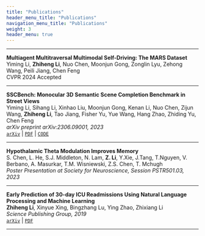 ```yaml
---
title: "Publications"
header_menu_title: "Publications"
navigation_menu_title: "Publications"
weight: 3
header_menu: true
---
```

---

**Multiagent Multitraversal Multimodal Self-Driving: The MARS Dataset**\
Yiming Li, **Zhiheng Li**, Nuo Chen, Moonjun Gong, Zonglin Lyu, Zehong Wang, Peili Jiang, Chen Feng\
CVPR 2024 Accepted

---

**SSCBench: Monocular 3D Semantic Scene Completion Benchmark in Street Views**\
Yiming Li, Sihang Li, Xinhao Liu, Moonjun Gong, Kenan Li, Nuo Chen, Zijun Wang, **Zhiheng Li**, Tao Jiang, Fisher Yu, Yue Wang, Hang Zhao, Zhiding Yu, Chen Feng\
*arXiv preprint arXiv:2306.09001, 2023*\
[`arXiv`](https://arxiv.org/abs/2306.09001) | 
[`PDF`](https://arxiv.org/pdf/2306.09001.pdf) | 
[`CODE`](https://github.com/ai4ce/SSCBench)

---

**Hypothalamic Theta Modulation Improves Memory**\
S. Chen, L. He, S.J. Middleton, N. Lam, **Z. Li**, Y.Xie, J.Tang, T.Nguyen, V. Berbano, A. Masurkar, T.M. Wisniewski, Z.S. Chen, T. Mchugh\
*Poster Presentation at Society for Neuroscience, Session PSTR501.03, 2023*

---

**Early Prediction of 30-day ICU Readmissions Using Natural Language Processing and Machine Learning**\
**Zhiheng Li**, Xinyue Xing, Bingzhang Lu, Ying Zhao, Zhixiang Li\
*Science Publishing Group, 2019*\
[`arXiv`](https://arxiv.org/abs/1910.02545) | 
[`PDF`](https://arxiv.org/ftp/arxiv/papers/1910/1910.02545.pdf)

---
